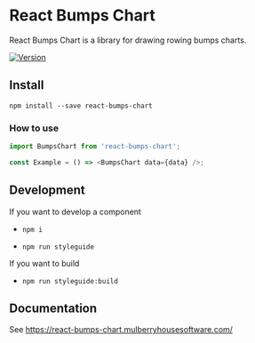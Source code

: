 # React Bumps Chart

React Bumps Chart is a library for drawing rowing bumps charts.

[![Version](https://img.shields.io/npm/v/react-bumps-chart.svg?style=flat-square)](https://www.npmjs.com/package/react-bumps-chart)

## Install

`npm install --save react-bumps-chart`

### How to use

```javascript
import BumpsChart from 'react-bumps-chart';

const Example = () => <BumpsChart data={data} />;
```

## Development

If you want to develop a component

- `npm i`

- `npm run styleguide`

If you want to build

- `npm run styleguide:build`

## Documentation

See https://react-bumps-chart.mulberryhousesoftware.com/
